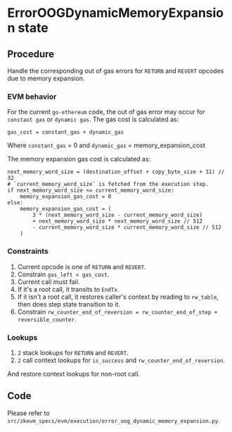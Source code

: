 # ErrorOOGDynamicMemoryExpansion state

## Procedure

Handle the corresponding out of gas errors for `RETURN` and `REVERT` opcodes due to memory expansion.

### EVM behavior

For the current `go-ethereum` code, the out of gas error may occur for `constant gas` or `dynamic gas`. The gas cost is calculated as:

```
gas_cost = constant_gas + dynamic_gas

```
Where `constant_gas` = 0 and `dynamic_gas` = memory_expansion_cost

The memory expansion gas cost is calculated as:

```
next_memory_word_size = (destination_offset + copy_byte_size + 31) // 32
# `current_memory_word_size` is fetched from the execution step.
if next_memory_word_size <= current_memory_word_size:
    memory_expansion_gas_cost = 0
else:
    memory_expansion_gas_cost = (
        3 * (next_memory_word_size - current_memory_word_size)
        + next_memory_word_size * next_memory_word_size // 512
        - current_memory_word_size * current_memory_word_size // 512
    )
```

### Constraints

1. Current opcode is one of `RETURN` and `REVERT`.
2. Constrain `gas_left < gas_cost`.
3. Current call must fail.
4. If it's a root call, it transits to `EndTx`.
5. If it isn't a root call, it restores caller's context by reading to `rw_table`, then does step state transition to it.
6. Constrain `rw_counter_end_of_reversion = rw_counter_end_of_step + reversible_counter`.

### Lookups

1. `2` stack lookups for `RETURN` and `REVERT`.
2. `2` call context lookups for `is_success` and `rw_counter_end_of_reversion`.

And restore context lookups for non-root call.

## Code

Please refer to `src/zkevm_specs/evm/execution/error_oog_dynamic_memory_expansion.py`.
